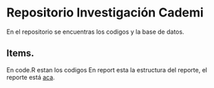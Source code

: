 # Repositorio Investigación Cademi

En el repositorio se encuentras los codigos y la base de datos.

## Items.

En code.R estan los codigos
En report esta la estructura del reporte, el reporte está [aca](https://raw.githack.com/PabloFdezm/cademi/master/report/report.html).